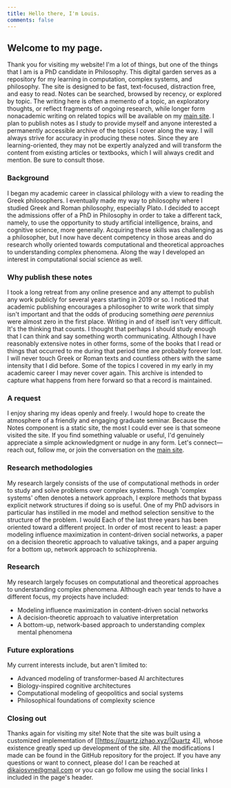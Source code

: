 ```yaml
---
title: Hello there, I'm Louis.
comments: false
---
```


##  Welcome to my page.

Thank you for visiting my website! I'm a lot of things, but one of the things that I am is a PhD candidate in Philosophy. This digital garden serves as a repository for my learning in computation, complex systems, and philosophy. The site is designed to be fast, text-focused, distraction free, and easy to read. Notes can be searched, browsed by recency, or explored by topic. The writing here is often a memento of a topic, an exploratory thoughts, or reflect fragments of ongoing research, while longer form nonacademic writing on related topics will be available on my [main site](https://louissantoro.com). I plan to publish notes as I study to provide myself and anyone interested a permanently accessible archive of the topics I cover along the way. I will always strive for accuracy in producing these notes. Since they are learning-oriented, they may not be expertly analyzed and will transform the content from existing articles or textbooks, which I will always credit and mention. Be sure to consult those.

### Background

I began my academic career in classical philology with a view to reading the Greek philosophers. I eventually made my way to philosophy where I studied Greek and Roman philosophy, especially Plato. I decided to accept the admissions offer of a PhD in Philosophy in order to take a different tack, namely, to use the opportunity to study artificial intelligence, brains, and cognitive science, more generally. Acquiring these skills was challenging as a philosopher, but I now have decent competency in those areas and do research wholly oriented towards computational and theoretical approaches to understanding complex phenomena. Along the way I developed an interest in computational social science as well.

### Why publish these notes

I took a long retreat from any online presence and any attempt to publish any work publicly for several years starting in 2019 or so. I noticed that academic publishing encourages a philosopher to write work that simply isn't important and that the odds of producing something *aere perennius* were almost zero in the first place. Writing in and of itself isn't very difficult. It's the thinking that counts. I thought that perhaps I should study enough that I can think and say something worth communicating. Although I have reasonably extensive notes in other forms, some of the books that I read or things that occurred to me during that period time are probably forever lost. I will never touch Greek or Roman texts and countless others with the same intensity that I did before. Some of the topics I covered in my early in my academic career I may never cover again. This archive is intended to capture what happens from here forward so that a record is maintained.

### A request

I enjoy sharing my ideas openly and freely. I would hope to create the atmosphere of a friendly and engaging graduate seminar. Because the Notes component is a static site, the most I could ever see is that someone visited the site. If you find something valuable or useful, I'd genuinely appreciate a simple acknowledgment or nudge in any form. Let's connect—reach out, follow me, or join the conversation on the [main site](https://louissantoro.com).

### Research methodologies

My research largely consists of the use of computational methods in order to study and solve problems over complex systems. Though 'complex systems' often denotes a network approach, I explore methods that bypass explicit network structures if doing so is useful. One of my PhD advisors in particular has instilled in me model and method selection sensitive to the structure of the problem. I would Each of the last three years has been oriented toward a different project. In order of most recent to least: a paper modeling influence maximization in content-driven social networks, a paper on a decision theoretic approach to valuative takings, and a paper arguing for a bottom up, network approach to schizophrenia.

### Research  
My research largely focuses on computational and theoretical approaches to understanding complex phenomena. Although each year tends to have a different focus, my projects have included:

- Modeling influence maximization in content-driven social networks
- A decision-theoretic approach to valuative interpretation
- A bottom-up, network-based approach to understanding complex mental phenomena

### Future explorations  
My current interests include, but aren't limited to:

- Advanced modeling of transformer-based AI architectures
- Biology-inspired cognitive architectures
- Computational modeling of geopolitics and social systems
- Philosophical foundations of complexity science

### Closing out

Thanks again for visiting my site! Note that the site was built using a customized implementation of [[https://quartz.jzhao.xyz/|Quartz 4]], whose existence greatly sped up development of the site. All the modifications I made can be found in the GitHub repository for the project. If you have any questions or want to connect, please do! I can be reached at dikaiosvne@gmail.com or you can go follow me using the social links I included in the page's header.